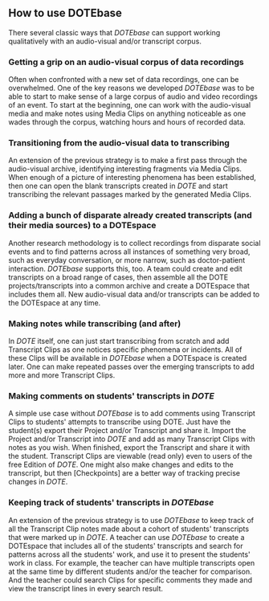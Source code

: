 ## How to use DOTEbase

There several classic ways that _DOTEbase_ can support working qualitatively with an audio-visual and/or transcript corpus.

### Getting a grip on an audio-visual corpus of data recordings

Often when confronted with a new set of data recordings, one can be overwhelmed.
One of the key reasons we developed _DOTEbase_ was to be able to start to make sense of a large corpus of audio and video recordings of an event.
To start at the beginning, one can work with the audio-visual media and make notes using Media Clips on anything noticeable as one wades through the corpus, watching hours and hours of recorded data.

### Transitioning from the audio-visual data to transcribing

An extension of the previous strategy is to make a first pass through the audio-visual archive, identifying interesting fragments via Media Clips.
When enough of a picture of interesting phenomena has been established, then one can open the blank transcripts created in _DOTE_ and start transcribing the relevant passages marked by the generated Media Clips.

### Adding a bunch of disparate already created transcripts (and their media sources) to a DOTEspace

Another research methodology is to collect recordings from disparate social events and to find patterns across all instances of something very broad, such as everyday conversation, or more narrow, such as doctor-patient interaction.
_DOTEbase_ supports this, too.
A team could create and edit transcripts on a broad range of cases, then assemble all the DOTE projects/transcripts into a common archive and create a DOTEspace that includes them all.
New audio-visual data and/or transcripts can be added to the DOTEspace at any time.

### Making notes while transcribing (and after)

In _DOTE_ itself, one can just start transcribing from scratch and add Transcript Clips as one notices specific phenomena or incidents.
All of these Clips will be available in _DOTEbase_ when a DOTEspace is created later.
One can make repeated passes over the emerging transcripts to add more and more Transcript Clips.

### Making comments on students' transcripts in _DOTE_

A simple use case without _DOTEbase_ is to add comments using Transcript Clips to students' attempts to transcribe using DOTE.
Just have the student(s) export their Project and/or Transcript and share it.
Import the Project and/or Transcript into _DOTE_ and add as many Transcript Clips with notes as you wish.
When finished, export the Transcript and share it with the student.
Transcript Clips are viewable (read only) even to users of the free Edition of _DOTE_.
One might also make changes and edits to the transcript, but then [Checkpoints] are a better way of tracking precise changes in _DOTE_.

### Keeping track of students' transcripts in _DOTEbase_

An extension of the previous strategy is to use _DOTEbase_ to keep track of all the Transcript Clip notes made about a cohort of students' transcripts that were marked up in _DOTE_.
A teacher can use _DOTEbase_ to create a DOTEspace that includes all of the students' transcripts and search for patterns across all the students' work, and use it to present the students' work in class.
For example, the teacher can have multiple transcripts open at the same time by different students and/or the teacher for comparison.
And the teacher could search Clips for specific comments they made and view the transcript lines in every search result.
